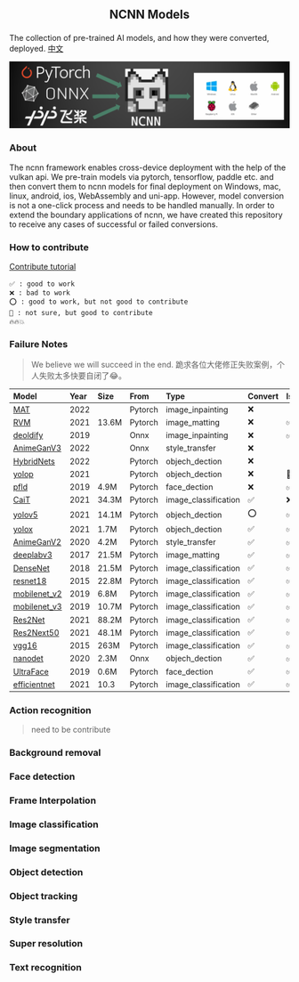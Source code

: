 ##  <p align="center"> NCNN Models </p>

The collection of pre-trained AI models, and how they were converted, deployed. [中文](README-CN.md)

![](docs/images/logo.png)

### About

The ncnn framework enables cross-device deployment with the help of the vulkan api. We pre-train models via pytorch, tensorflow, paddle etc. and then convert them to ncnn models for final deployment on Windows, mac, linux, android, ios, WebAssembly and uni-app. However, model conversion is not a one-click process and needs to be handled manually. In order to extend the boundary applications of ncnn, we have created this repository to receive any cases of successful or failed conversions.

### How to contribute

[Contribute tutorial](contribute.md)

	✅ : good to work
    ❌ : bad to work
    ⭕ : good to work, but not good to contribute
    🤔 : not sure, but good to contribute
    🔥🔥💥
### Failure Notes

> We believe we will succeed in the end. 跪求各位大佬修正失败案例，个人失败太多快要自闭了😂。

| Model                                             | Year | Size  | From    | Type                 | Convert | IsWork | Heat |
| :------------------------------------------------ | :--- | :---- | :------ | :------------------- | :------ | :----- | :--- |
| [MAT](image_inpainting/mat)                       | 2022 |       | Pytorch | image_inpainting     | ❌       |        | 💥    |
| [RVM](image_matting/RVM)                          | 2021 | 13.6M | Pytorch | image_matting        | ❌       | ✅      | 💥    |
| [deoldify](image_inpainting/deoldify)             | 2019 |       | Onnx    | image_inpainting     | ❌       | ✅      | 🔥    |
| [AnimeGanV3](style_transfer/animeganv3)           | 2022 |       | Onnx    | style_transfer       | ❌       |        | 🔥    |
| [HybridNets](objech_dection/hybridnets)           | 2022 |       | Pytorch | objech_dection       | ❌       |        |      |
| [yolop](objech_dection/yolop)                     | 2021 |       | Pytorch | objech_dection       | ❌       | 🤔      | 💥    |
| [pfld](face_dection/pfld)                         | 2019 | 4.9M  | Pytorch | face_dection         | ❌       | ✅      |      |
| [CaiT](image_classification/cait)                 | 2021 | 34.3M | Pytorch | image_classification | ✅       | ❌      |      |
| [yolov5](objech_dection/yolov5)                   | 2021 | 14.1M | Pytorch | objech_dection       | ⭕       | ✅      | 💥    |
| [yolox](objech_dection/yolox)                     | 2021 | 1.7M  | Pytorch | objech_dection       | ✅       | ✅      | 💥    |
| [AnimeGanV2](style_transfer/animeganv2)           | 2020 | 4.2M  | Pytorch | style_transfer       | ✅       | ✅      | 💥    |
| [deeplabv3](image_matting/deeplabv3)              | 2017 | 21.5M | Pytorch | image_matting        | ✅       | ✅      |      |
| [DenseNet](image_classification/denseNet)         | 2018 | 21.5M | Pytorch | image_classification | ✅       | ✅      |      |
| [resnet18](image_classification/resnet18)         | 2015 | 22.8M | Pytorch | image_classification | ✅       | ✅      |      |
| [mobilenet_v2](image_classification/mobilenet_v2) | 2019 | 6.8M  | Pytorch | image_classification | ✅       | ✅      | 🔥    |
| [mobilenet_v3](image_classification/mobilenet_v3) | 2019 | 10.7M | Pytorch | image_classification | ✅       | ✅      | 🔥    |
| [Res2Net](image_classification/res2net)           | 2021 | 88.2M | Pytorch | image_classification | ✅       | ✅      |      |
| [Res2Next50](image_classification/res2next50)     | 2021 | 48.1M | Pytorch | image_classification | ✅       | ✅      |      |
| [vgg16](image_classification/vgg16)               | 2015 | 263M  | Pytorch | image_classification | ✅       | ✅      |      |
| [nanodet](objech_dection/nanodet)                 | 2020 | 2.3M  | Onnx    | objech_dection       | ✅       | ✅      | 🔥    |
| [UltraFace](face_dection/ultraface)               | 2019 | 0.6M  | Pytorch | face_dection         | ✅       | ✅      | 🔥    |
| [efficientnet](image_classification/efficientnet) | 2021 | 10.3  | Pytorch | image_classification | ✅       | ✅      | 🔥    |




### Action recognition

> need to be contribute

### Background removal

### Face detection

### Frame Interpolation

### Image classification

### Image segmentation

### Object detection

### Object tracking

### Style transfer


### Super resolution

### Text recognition


